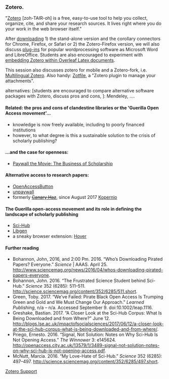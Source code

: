 ### Zotero.

"[Zotero](www.zotero.org) [zoh-TAIR-oh] is a free, easy-to-use tool to help you collect, organize, cite, and share your research sources. It lives right where you do your work in the web browser itself." 

After [downloading](https://www.zotero.org/download/) 1) the stand-alone version and the corollary connectors for Chrome, Firefox, or Safari or 2) the Zotero-Firefox version, we will also discuss [plug-ins](https://www.zotero.org/support/word_processor_integration) for popular wordprocessing software as Microsoft Word and LibreOffice. Students are also encouraged to experiment with [embedding Zotero within Overleaf Latex documents](https://www.overleaf.com/blog/174-import-your-bibs-reference-management-tools-now-linked-to-overleaf-number-backtoschool). 

This session also discusses zotero for mobile and a Zotero-fork, i.e. [Multilingual Zotero](http://citationstylist.org/). 
Also handy: [Zotfile](http://zotfile.com/), a "Zotero plugin to manage your attachments".

alternatives: [students are encouraged to compare alternative software packages with Zotero, discuss pros and cons, ]: Mendeley, ....

#### Related: the pros and cons of clandestine libraries or the 'Guerilla Open Access movement'...
* knowledge is now freely available, including to poorly financed institutions
* however, to what degree is this a sustainable solution to the crisis of scholarly publishing?

#### ...and the case for openness:
* [Paywall the Movie: The Business of Scholarship](http://paywallthemovie.com/)

#### Alternative access to research papers:

* [OpenAccessButton](https://openaccessbutton.org/)
* [unpaywall](http://unpaywall.org/)
* formerly ~~[Canary Haz](https://canaryhaz.com/)~~, since August 2017 [Kopernio](https://kopernio.com/) 


#### The Guerilla open-access movement and its role in defining the landscape of scholarly publishing

* [Sci-Hub](https://en.wikipedia.org/wiki/Sci-Hub)
* [Libgen](https://en.wikipedia.org/wiki/Library_Genesis)
* a sneaky browser extension: [Hover](https://github.com/hover-inc/hover-paywalls-browser-extension)


#### Further reading
* Bohannon, John, 2016, and 2:00 Pm. 2016. “Who’s Downloading Pirated Papers? Everyone.” *Science* | AAAS. April 25. http://www.sciencemag.org/news/2016/04/whos-downloading-pirated-papers-everyone.
* Bohannon, John. 2016. “The Frustrated Science Student behind Sci-Hub.” *Science* 352 (6285): 511–511. http://science.sciencemag.org/content/352/6285/511.short.
* Green, Toby. 2017. “We’ve Failed: Pirate Black Open Access Is Trumping Green and Gold and We Must Change Our Approach.” *Learned Publishing*, n/a – n/a. Accessed September 9. doi:10.1002/leap.1116.
* Greshake, Bastian. 2017. “A Closer Look at the Sci-Hub Corpus: What Is Being Downloaded and from Where?” June 12. http://blogs.lse.ac.uk/impactofsocialsciences/2017/06/12/a-closer-look-at-the-sci-hub-corpus-what-is-being-downloaded-and-from-where/.
* Priego, Ernesto. 2016. “Signal, Not Solution: Notes on Why Sci-Hub Is Not Opening Access.” *The Winnower* 3: e145624. http://openaccess.city.ac.uk/13579/1/3489-signal-not-solution-notes-on-why-sci-hub-is-not-opening-access.pdf.
* McNutt, Marcia. 2016. “My Love-Hate of Sci-Hub.” *Science* 352 (6285): 497–497. http://science.sciencemag.org/content/352/6285/497.short.

[Zotero Support](https://www.zotero.org/support/)


